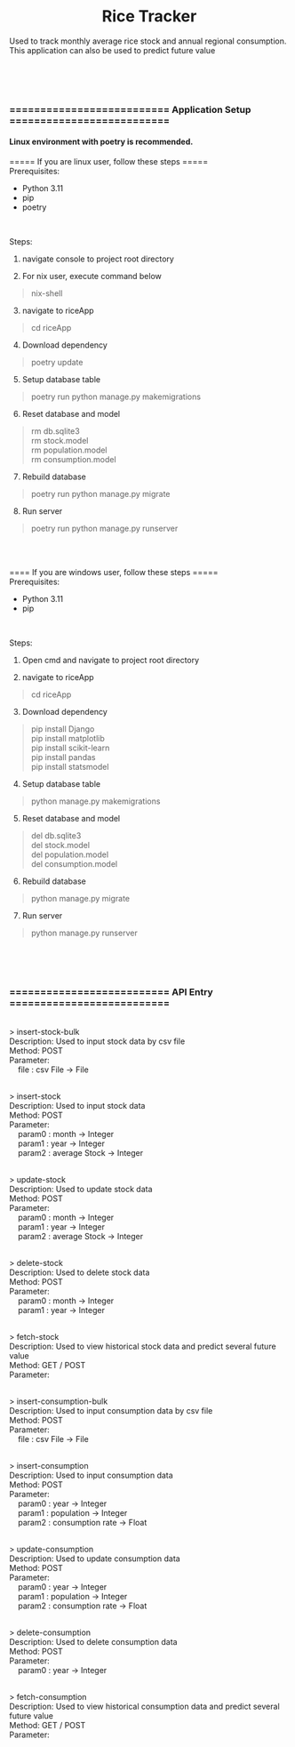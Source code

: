 <h1 align="center">Rice Tracker</h1>
<p>
  Used to track monthly average rice stock and annual regional consumption. This application can also be used to predict future value
</p>

<br/><br/><br/>

<h3>========================== Application Setup ========================== </h3>
<h4>Linux environment with poetry is recommended.</h4>

===== If you are linux user, follow these steps ===== <br/>
Prerequisites:
- Python 3.11
- pip
- poetry

<br/>

Steps: 
1. navigate console to project root directory

2. For nix user, execute command below
> nix-shell <br/>

3. navigate to riceApp
> cd riceApp <br/>

4. Download dependency
> poetry update <br/>

5. Setup database table
>  poetry run python manage.py makemigrations <br/>

6. Reset database and model
> rm db.sqlite3 <br/>
> rm stock.model <br/>
> rm population.model <br/>
> rm consumption.model <br/>

7. Rebuild database
> poetry run python manage.py migrate <br/>

8. Run server
> poetry run python manage.py runserver <br/>

<br/><br/>

==== If you are windows user, follow these steps ===== <br/>
Prerequisites:
- Python 3.11
- pip

<br/>

Steps: 

1. Open cmd and navigate to project root directory

2. navigate to riceApp
> cd riceApp <br/>

3. Download dependency
> pip install Django <br/>
> pip install matplotlib <br/>
> pip install scikit-learn <br/>
> pip install pandas <br/>
> pip install statsmodel <br/>

4. Setup database table
> python manage.py makemigrations <br/>

5. Reset database and model
> del db.sqlite3 <br/>
> del stock.model <br/>
> del population.model <br/>
> del consumption.model <br/>

6. Rebuild database
> python manage.py migrate <br/>

7. Run server
> python manage.py runserver <br/>

<br/><br/><br/>
<h3>========================== API Entry ========================== </h3>

<br/> > insert-stock-bulk
<br/> Description: Used to input stock data by csv file
<br/> Method: POST
<br/> Parameter:
<br/> &nbsp; &nbsp; file : csv File -> File 
<br/>

<br/> > insert-stock
<br/> Description: Used to input stock data
<br/> Method: POST
<br/> Parameter:
<br/> &nbsp; &nbsp; param0 : month -> Integer
<br/> &nbsp; &nbsp; param1 : year -> Integer
<br/> &nbsp; &nbsp; param2 : average Stock -> Integer

<br/> > update-stock
<br/> Description: Used to update stock data
<br/> Method: POST
<br/> Parameter:
<br/> &nbsp; &nbsp; param0 : month -> Integer
<br/> &nbsp; &nbsp; param1 : year -> Integer
<br/> &nbsp; &nbsp; param2 : average Stock -> Integer

<br/> > delete-stock
<br/> Description: Used to delete stock data
<br/> Method: POST
<br/> Parameter:
<br/> &nbsp; &nbsp; param0 : month -> Integer
<br/> &nbsp; &nbsp; param1 : year -> Integer

<br/> > fetch-stock
<br/> Description: Used to view historical stock data and predict several future value
<br/> Method: GET / POST
<br/> Parameter:

<br/> > insert-consumption-bulk
<br/> Description: Used to input consumption data by csv file
<br/> Method: POST
<br/> Parameter:
<br/> &nbsp; &nbsp; file : csv File -> File 
<br/>

<br/> > insert-consumption
<br/> Description: Used to input consumption data
<br/> Method: POST
<br/> Parameter:
<br/> &nbsp; &nbsp; param0 : year -> Integer
<br/> &nbsp; &nbsp; param1 : population -> Integer
<br/> &nbsp; &nbsp; param2 : consumption rate -> Float

<br/> > update-consumption
<br/> Description: Used to update consumption data
<br/> Method: POST
<br/> Parameter:
<br/> &nbsp; &nbsp; param0 : year -> Integer
<br/> &nbsp; &nbsp; param1 : population -> Integer
<br/> &nbsp; &nbsp; param2 : consumption rate -> Float

<br/> > delete-consumption
<br/> Description: Used to delete consumption data
<br/> Method: POST
<br/> Parameter:
<br/> &nbsp; &nbsp; param0 : year -> Integer

<br/> > fetch-consumption
<br/> Description: Used to view historical consumption data and predict several future value
<br/> Method: GET / POST
<br/> Parameter:
